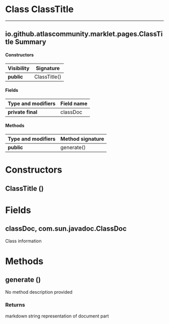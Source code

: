 Class ClassTitle
================
---
io.github.atlascommunity.marklet.pages.ClassTitle
Summary
-------
#### Constructors
| Visibility | Signature    |
| ---------- | ------------ |
| **public** | ClassTitle() |
#### Fields
| Type and modifiers | Field name |
| ------------------ | ---------- |
| **private final**  | classDoc   |
#### Methods
| Type and modifiers | Method signature |
| ------------------ | ---------------- |
| **public**         | generate()       |

Constructors
============
ClassTitle ()
-------------


Fields
======
classDoc, com.sun.javadoc.ClassDoc
----------------------------------
Class information


Methods
=======
generate ()
-----------
No method description provided
### Returns
markdown string representation of document part


